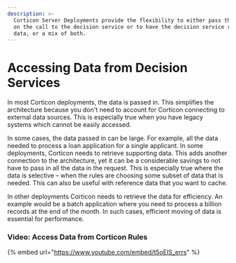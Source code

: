 ```yaml
---
description: >-
  Corticon Server Deployments provide the flexibility to either pass the data in
  on the call to the decision service or to have the decision service retrieve
  data, or a mix of both.
---
```


# Accessing Data from Decision Services

In most Corticon deployments, the data is passed in. This simplifies the architecture because you don't need to account for Corticon connecting to external data sources. This is especially true when you have legacy systems which cannot be easily accessed.

In some cases, the data passed in can be large. For example, all the data needed to process a loan application for a single applicant. In some deployments, Corticon needs to retrieve supporting data. This adds another connection to the architecture, yet it can be a considerable savings to not have to pass in all the data in the request. This is especially true where the data is selective – when the rules are choosing some subset of data that is needed. This can also be useful with reference data that you want to cache.

In other deployments Corticon needs to retrieve the data for efficiency. An example would be a batch application where you need to process a billion records at the end of the month. In such cases, efficient moving of data is essential for performance.

### Video: Access Data from Corticon Rules

{% embed url="https://www.youtube.com/embed/t5oElS_errs" %}

